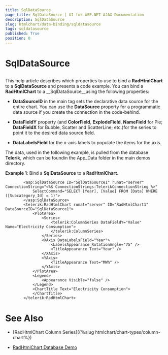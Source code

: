 ```yaml
---
title: SqlDataSource
page_title: SqlDataSource | UI for ASP.NET AJAX Documentation
description: SqlDataSource
slug: htmlchart/data-binding/sqldatasource
tags: sqldatasource
published: True
position: 0
---
```


# SqlDataSource



## 

This help article describes which properties to use to bind a __RadHtmlChart__ to a __SqlDataSource__ and presents a code example. You can bind a __RadHtmlChart__ to a __SqlDataSource__using the following properties:

* __DataSourceID__ in the main tag sets the declarative data source for the entire chart. You can use	the __DataSource__ property for a programmatic data source if you create the connection in the code-behind.

* __DataFieldY__ property (and __ColorField__, __ExplodeField__, __NameField__ for Pie; __DataFieldX__ for Bubble, Scatter and ScatterLine; etc.)for the series to point it to the desired data source field.

* __DataLabelsField__ for the x-axis labels to populate the items for the axis.

The data, used in the following example, is pulled from the database __Telerik__, which can be foundin the App_Data folder in the main demos directory.

__Example 1__: Bind a __SqlDataSource__ to a __RadHtmlChart__.

````ASPNET
		<asp:SqlDataSource ID="SqlDataSource1" runat="server" ConnectionString="<%$ ConnectionStrings:TelerikConnectionString %>"
	        SelectCommand="SELECT [Year], [Value] FROM [Data] WHERE ([Subcategory_Id] = 1)">
	    </asp:SqlDataSource>
	    <telerik:RadHtmlChart runat="server" ID="RadHtmlChart1" DataSourceID="SqlDataSource1">
	        <PlotArea>
	            <Series>
	                <telerik:ColumnSeries DataFieldY="Value" Name="Electricity Consumption">
	                </telerik:ColumnSeries>
	            </Series>
	            <XAxis DataLabelsField="Year">
	                <LabelsAppearance RotationAngle="75" />
					<TitleAppearance Text="Year" />
	            </XAxis>
	            <YAxis>
					<TitleAppearance Text="MWh" />
	            </YAxis>
	        </PlotArea>
	        <Legend>
	            <Appearance Visible="false" />
	        </Legend>
	        <ChartTitle Text="Electricity Consumption">
	        </ChartTitle>
	    </telerik:RadHtmlChart>
````



# See Also

 * [RadHtmlChart Column Series]({%slug htmlchart/chart-types/column-chart%})

 * [RadHtmlChart Database Demo](http://demos.telerik.com/aspnet-ajax/htmlchart/examples/databinding/database/defaultcs.aspx)
